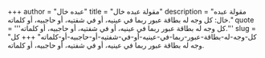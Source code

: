 +++
author = "عبده خال"
title = "مقولة عبده خال"
description = "مقولة عبده خال: كل وجه له بطاقة عبور ربما في عينيه، أو في شفتيه، أو حاجبيه، أو كلماته."
quote = '''كل وجه له بطاقة عبور ربما في عينيه، أو في شفتيه، أو حاجبيه، أو كلماته.''' 
slug = "كل-وجه-له-بطاقة-عبور-ربما-في-عينيه-أو-في-شفتيه-أو-حاجبيه-أو-كلماته"
+++
كل وجه له بطاقة عبور ربما في عينيه، أو في شفتيه، أو حاجبيه، أو كلماته.
